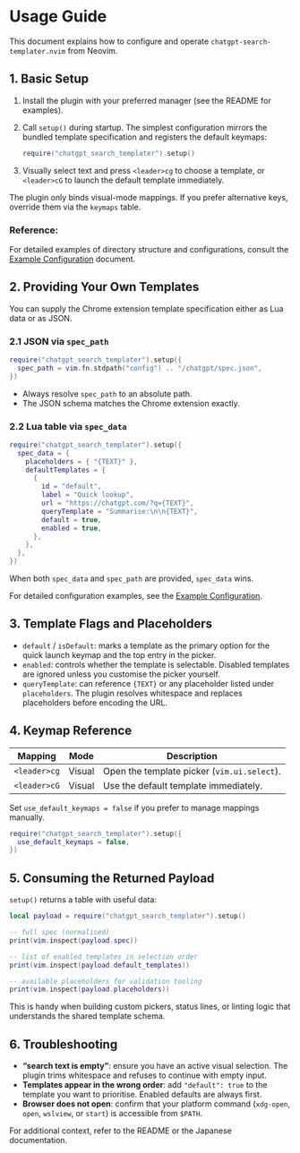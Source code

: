 # Usage Guide

This document explains how to configure and operate
`chatgpt-search-templater.nvim` from Neovim.

## 1. Basic Setup

1. Install the plugin with your preferred manager (see the README for examples).
2. Call `setup()` during startup. The simplest configuration mirrors the
   bundled template specification and registers the default keymaps:

   ```lua
   require("chatgpt_search_templater").setup()
   ```

3. Visually select text and press `<leader>cg` to choose a template, or
   `<leader>cG` to launch the default template immediately.

The plugin only binds visual-mode mappings. If you prefer alternative keys,
override them via the `keymaps` table.

### Reference:
For detailed examples of directory structure and configurations, consult the [Example Configuration](./example.md) document.

## 2. Providing Your Own Templates

You can supply the Chrome extension template specification either as Lua data or
as JSON.

### 2.1 JSON via `spec_path`

```lua
require("chatgpt_search_templater").setup({
  spec_path = vim.fn.stdpath("config") .. "/chatgpt/spec.json",
})
```

- Always resolve `spec_path` to an absolute path.
- The JSON schema matches the Chrome extension exactly.

### 2.2 Lua table via `spec_data`

```lua
require("chatgpt_search_templater").setup({
  spec_data = {
    placeholders = { "{TEXT}" },
    defaultTemplates = {
      {
        id = "default",
        label = "Quick lookup",
        url = "https://chatgpt.com/?q={TEXT}",
        queryTemplate = "Summarise:\n\n{TEXT}",
        default = true,
        enabled = true,
      },
    },
  },
})
```

When both `spec_data` and `spec_path` are provided, `spec_data` wins.

For detailed configuration examples, see the [Example Configuration](./example.md).

## 3. Template Flags and Placeholders

- `default` / `isDefault`: marks a template as the primary option for the quick
  launch keymap and the top entry in the picker.
- `enabled`: controls whether the template is selectable. Disabled templates are
  ignored unless you customise the picker yourself.
- `queryTemplate`: can reference `{TEXT}` or any placeholder listed under
  `placeholders`. The plugin resolves whitespace and replaces placeholders before
  encoding the URL.

## 4. Keymap Reference

| Mapping        | Mode   | Description                                  |
|----------------|--------|----------------------------------------------|
| `<leader>cg`   | Visual | Open the template picker (`vim.ui.select`).  |
| `<leader>cG`   | Visual | Use the default template immediately.        |

Set `use_default_keymaps = false` if you prefer to manage mappings manually.

```lua
require("chatgpt_search_templater").setup({
  use_default_keymaps = false,
})
```

## 5. Consuming the Returned Payload

`setup()` returns a table with useful data:

```lua
local payload = require("chatgpt_search_templater").setup()

-- full spec (normalised)
print(vim.inspect(payload.spec))

-- list of enabled templates in selection order
print(vim.inspect(payload.default_templates))

-- available placeholders for validation tooling
print(vim.inspect(payload.placeholders))
```

This is handy when building custom pickers, status lines, or linting logic that
understands the shared template schema.

## 6. Troubleshooting

- **“search text is empty”**: ensure you have an active visual selection. The
  plugin trims whitespace and refuses to continue with empty input.
- **Templates appear in the wrong order**: add `"default": true` to the template
  you want to prioritise. Enabled defaults are always first.
- **Browser does not open**: confirm that your platform command (`xdg-open`,
  `open`, `wslview`, or `start`) is accessible from `$PATH`.

For additional context, refer to the README or the Japanese documentation.
